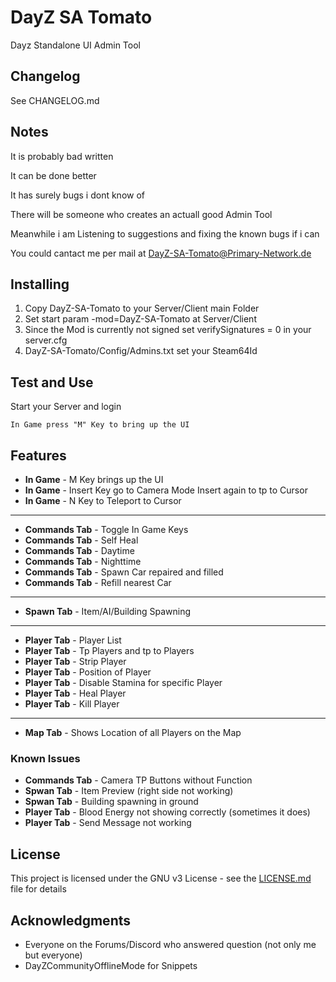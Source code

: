 # DayZ SA Tomato

Dayz Standalone UI Admin Tool



## Changelog

See CHANGELOG.md

## Notes

It is probably bad written

It can be done better

It has surely bugs i dont know of

There will be someone who creates an actuall good Admin Tool

Meanwhile i am Listening to suggestions 
and fixing the known bugs if i can 

You could cantact me per mail at DayZ-SA-Tomato@Primary-Network.de

## Installing
1. Copy DayZ-SA-Tomato to your Server/Client main Folder
2. Set start param -mod=DayZ-SA-Tomato at Server/Client
3. Since the Mod is currently not signed set verifySignatures = 0 in your server.cfg
4. DayZ-SA-Tomato/Config/Admins.txt set your Steam64Id







## Test and Use

Start your Server and login


```
In Game press "M" Key to bring up the UI
```

## Features

* **In Game** - M Key brings up the UI
* **In Game** - Insert Key go to Camera Mode Insert again to tp to Cursor
* **In Game** - N Key to Teleport to Cursor

------------

* **Commands Tab** - Toggle In Game Keys
* **Commands Tab** - Self Heal
* **Commands Tab** - Daytime
* **Commands Tab** - Nighttime
* **Commands Tab** - Spawn Car repaired and filled
* **Commands Tab** - Refill nearest Car

------------

* **Spawn Tab** - Item/AI/Building Spawning 

------------

* **Player Tab** - Player List
* **Player Tab** - Tp Players and tp to Players
* **Player Tab** - Strip Player
* **Player Tab** - Position of Player
* **Player Tab** - Disable Stamina for specific Player 
* **Player Tab** - Heal Player
* **Player Tab** - Kill Player

------------

* **Map Tab** - Shows Location of all Players on the Map


### Known Issues

* **Commands Tab** - Camera TP Buttons without Function
* **Spwan Tab** - Item Preview (right side not working)
* **Spwan Tab** - Building spawning in ground
* **Player Tab** - Blood Energy not showing correctly (sometimes it does)
* **Player Tab** - Send Message not working

## License

This project is licensed under the GNU v3 License - see the [LICENSE.md](LICENSE.md) file for details

## Acknowledgments

* Everyone on the Forums/Discord who answered question (not only me but everyone)
* DayZCommunityOfflineMode for Snippets

